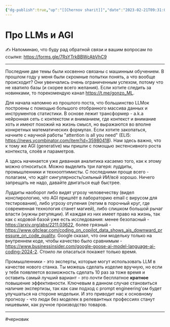 ```yaml
---
{"dg-publish":true,"up":"[[Chernov sharit]]","date":"2023-02-21T09:31:07+04:00","modified_at":"2024-02-22T13:03:01+03:00","published_at":"2024-02-22T19:05:00+03:00","posted":"https://t.me/chernov_sharit/525","dg-path":"/chernov_sharit/2023-02-21 Про LLMs.md","permalink":"/chernov-sharit/2023-02-21-pro-ll-ms/","dgPassFrontmatter":true}
---
```



# Про LLMs и AGI

✍️ Напоминаю, что буду рад обратной связи и вашим вопросам по ссылке: https://forms.gle/7RsYTrkBBWcAbVhC9

---

Последние две темы были косвенно связаны с машинным обучением. В прошлом году у меня были скромные попытки понять, а что вообще происходит? Они увенчались очень ограниченным успехом, потому что не хватило базы (и скорее всего желания). Если хотите следить за новинками, то порекомендую канал https://t.me/gonzo_ML.

 Для начала напомню из прошлого поста, что большинство LLMок построены с помощью большого отобранного массива данных и инструментов статистики. В основе лежит трансформер - a.k.a нейронная сеть с контекстом и вниманием, где контекст и внимание хоть и имеют похожий на жизнь смысл, но выражаются во вполне конкретных математических формулах. Если хотите закопаться, начните с научной работы "attention is all you need" (ELI5: https://news.ycombinator.com/item?id=35980418). Нам здесь важно, что к тому же AGI (generative) мы пришли с помощью экстенсивного роста контекста, слоёв и параметров.

А здесь начинается уже диванная аналитика касаемо того, как к этому можно относиться. Можно выделить три лагеря: луддиты, промышленники и технооптимисты. С последними проще всего - полагаем, что ждёт сингулярность/сильный ИИ/всё хорошо. Ничего запрещать не надо, давайте двигаться ещё быстрее. 

Луддиты наоборот либо видят угрозу человечеству (видел конспирологию, что AGI пришлёт в лабораторию email с вирусом для тестирования), либо угрозу отупения (летим в порочный круг, где современная технология станет магией), либо слишком большой рычаг власти (нужны регуляции). И каждая из них имеет право на жизнь, так как с кодовой базой уже есть исследования: менее безопасный - https://arxiv.org/abs/2211.03622, более грязный - https://www.gitclear.com/coding_on_copilot_data_shows_ais_downward_pressure_on_code_quality. Google сказал, что они модельку только на внутреннем коде, чтобы качество было сравнимым - https://www.businessinsider.com/google-goose-ai-model-language-ai-coding-2024-2. Стоило ли опасаться покажет только время.

Промышленники - это эксперты, которые могут использовать LLM в качестве нового станка. Ты можешь сделать изделие вручную, но если у тебя появляется возможность сделать 10 раз за тоже время и оставить самый лучший вариант - это *почти* бесплатное **кратное** повышение эффективности. Ключевым в данном случае становиться наличие экспертизы, так как сам подход с prompt engineering'ом будет улучшаться на стороне модельки. И это приводит нас к основному прогнозу - что люди без моделек в релевантных профессиях станут нишевыми, как ручное производство товаров.

---


#черновик 
